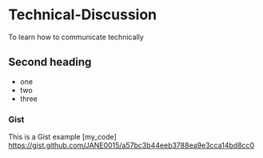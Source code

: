 # Technical-Discussion
To learn how to communicate technically

## Second heading

* one
* two
* three

### Gist
This is a Gist example [my_code] https://gist.github.com/JANE0015/a57bc3b44eeb3788ea9e3cca14bd8cc0
